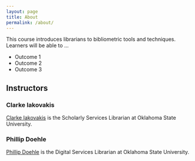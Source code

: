 ```yaml
---
layout: page
title: About
permalink: /about/
---
```


This course introduces librarians to bibliometric tools and techniques. Learners will be able to ...

- Outcome 1
- Outcome 2
- Outcome 3


## Instructors
### Clarke Iakovakis
[Clarke Iakovakis](https://info.library.okstate.edu/clarke-iakovakis) is the Scholarly Services Librarian at Oklahoma State University.

### Phillip Doehle
[Phillip Doehle](https://info.library.okstate.edu/ld.php?content_id=52357494) is the Digital Services Librarian at Oklahoma State University.
